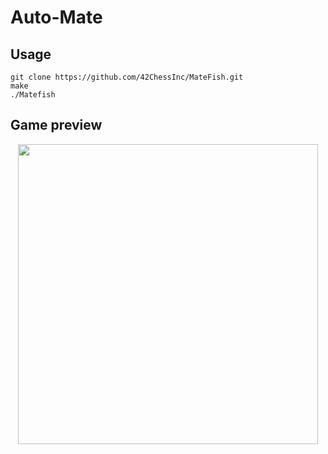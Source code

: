# Auto-Mate

## Usage

```shell
git clone https://github.com/42ChessInc/MateFish.git
make
./Matefish
```
## Game preview

<div align="middle">
    <img src="https://github.com/42ChessInc/MateFish/assets/MateFish.gif" width="480">
  </a>
</div>
